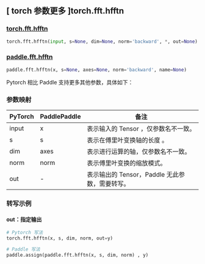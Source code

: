 ## [ torch 参数更多 ]torch.fft.hfftn

### [torch.fft.hfftn](https://pytorch.org/docs/stable/generated/torch.fft.hfftn.html?highlight=torch+fft+hfftn#torch.fft.hfftn)

```python
torch.fft.hfftn(input, s=None, dim=None, norm='backward', *, out=None)
```

### [paddle.fft.hfftn](https://www.paddlepaddle.org.cn/documentation/docs/zh/api/paddle/fft/hfftn_cn.html)

```python
paddle.fft.hfftn(x, s=None, axes=None, norm='backward', name=None)
```

Pytorch 相比 Paddle 支持更多其他参数，具体如下：

### 参数映射

| PyTorch                             | PaddlePaddle | 备注                                                                    |
| ----------------------------------- | ------------ | ----------------------------------------------------------------------- |
| input     | x           | 表示输入的 Tensor ，仅参数名不一致。            |
| s     | s           | 表示在傅里叶变换轴的长度 。                         |
| dim       | axes        | 表示进行运算的轴，仅参数名不一致。               |
| norm     | norm           | 表示傅里叶变换的缩放模式。                    |
| out           | -      | 表示输出的 Tensor，Paddle 无此参数，需要转写。    |

###  转写示例
#### out：指定输出
```python
# Pytorch 写法
torch.fft.hfftn(x, s, dim, norm, out=y)

# Paddle 写法
paddle.assign(paddle.fft.hfftn(x, s, dim, norm) , y)
```
